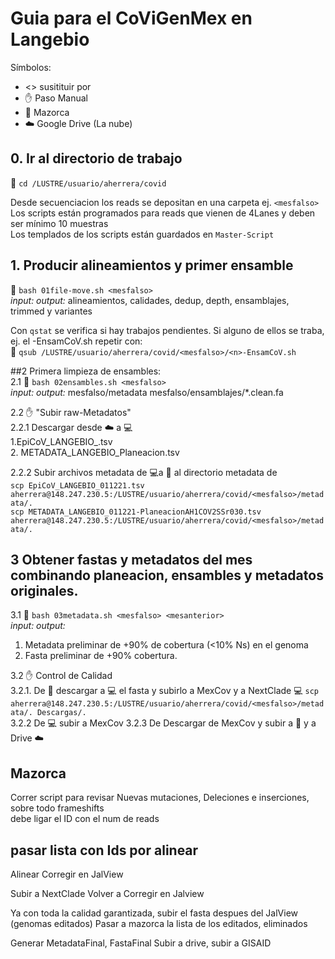 # Guia para el CoViGenMex en Langebio 
Símbolos:
- <> susitituir por  
- ✋ Paso Manual  
- 🌽 Mazorca  
- ☁️ Google Drive (La nube)  

## 0. Ir al directorio de trabajo    
:corn: `cd /LUSTRE/usuario/aherrera/covid `      

Desde secuenciacion los reads se depositan en una carpeta ej. `<mesfalso>`     
Los scripts están programados para reads que vienen de 4Lanes y deben ser mínimo 10 muestras  
Los templados de los scripts están guardados en `Master-Script`      

## 1. Producir alineamientos y primer ensamble   
:corn: `bash 01file-move.sh <mesfalso>`     
_input:_ <mesfalso>
_output:_ alineamientos, calidades, dedup, depth, ensamblajes, trimmed y variantes     

Con `qstat` se verifica si hay trabajos pendientes. Si alguno de ellos se traba, ej. el <n>-EnsamCoV.sh repetir con:   
:corn: `qsub /LUSTRE/usuario/aherrera/covid/<mesfalso>/<n>-EnsamCoV.sh `   
  
##2 Primera limpieza de ensambles:  
2.1 :corn: `bash 02ensambles.sh <mesfalso>`  
 _input:_ 
 _output:_ mesfalso/metadata  mesfalso/ensamblajes/*.clean.fa
  
2.2 :hand: "Subir raw-Metadatos"     
2.2.1 Descargar desde ☁️ a 💻  
  1.EpiCoV_LANGEBIO_<fecha-mesfalso>.tsv  
  2. METADATA_LANGEBIO_<fecha-mesfalso>Planeacion.tsv  
  
 2.2.2 Subir archivos metadata de 💻a 🌽 al directorio metadata de <mesfalso>   
`scp EpiCoV_LANGEBIO_011221.tsv aherrera@148.247.230.5:/LUSTRE/usuario/aherrera/covid/<mesfalso>/metadata/.`  
`scp METADATA_LANGEBIO_011221-PlaneacionAH1COV2SSr030.tsv aherrera@148.247.230.5:/LUSTRE/usuario/aherrera/covid/<mesfalso>/metadata/.`

## 3 Obtener fastas y metadatos del mes combinando planeacion, ensambles y metadatos originales.  
3.1 🌽 `bash 03metadata.sh <mesfalso> <mesanterior>`  
_input:_  <mesfalso> <mesanterior>
_output:_  
  1. Metadata preliminar de +90% de cobertura (<10% Ns) en el genoma
  2. Fasta preliminar de +90% cobertura. 
                                                                
3.2 ✋ Control de Calidad  
3.2.1. De 🌽 descargar a 💻 el fasta y subirlo a MexCov y a NextClade
  💻 `scp aherrera@148.247.230.5:/LUSTRE/usuario/aherrera/covid/<mesfalso>/metadata/. Descargas/.`  
3.2.2 De 💻 subir a MexCov
3.2.3 De Descargar de MexCov y subir a 🌽 y a Drive ☁️  
  
 ## Mazorca 
  Correr script para revisar Nuevas mutaciones, Deleciones e inserciones, sobre todo frameshifts   
  debe ligar el ID con el num de reads
 
  ## pasar lista con Ids por alinear
  Alinear 
  Corregir en JalView
  
  Subir a NextClade
  Volver a Corregir en Jalview
 
  Ya con toda la calidad garantizada, subir el fasta despues del JalView (genomas editados)
  Pasar a mazorca la lista de los editados, eliminados
  
  Generar MetadataFinal, FastaFinal
  Subir a drive, subir a GISAID
  
                                                              
  
